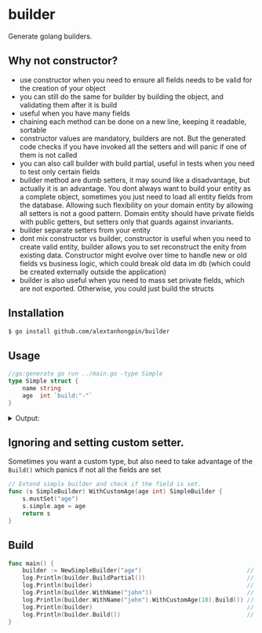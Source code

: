 # builder

Generate golang builders.

## Why not constructor?

- use constructor when you need to ensure all fields needs to be valid for the creation of your object
- you can still do the same for builder by building the object, and validating them after it is build
- useful when you have many fields
- chaining each method can be done on a new line, keeping it readable, sortable
- constructor values are mandatory, builders are not. But the generated code checks if you have invoked all the setters and will panic if one of them is not called
- you can also call builder with build partial, useful in tests when you need to test only certain fields
- builder method are dumb setters, it may sound like a disadvantage, but actually it is an advantage. You dont always want to build your entity as a complete object, sometimes you just need to load all entity fields from the database. Allowing such flexibility on your domain entity by allowing all setters is not a good pattern. Domain entity should have private fields with public getters, but setters only that guards against invariants. 
- builder separate setters from your entity
- dont mix constructor vs builder, constructor is useful when you need to create valid entity, builder allows you to set reconstruct the enity from existing data. Constructor might evolve over time to handle new or old fields vs business logic, which could break old data im db (which could be created externally outside the application)
- builder is also useful when you need to mass set private fields, which are not exported. Otherwise, you could just build the structs

## Installation

```bash
$ go install github.com/alextanhongpin/builder
```

## Usage

```go
//go:generate go run ../main.go -type Simple
type Simple struct {
	name string
	age  int `build:"-"`
}
```

<details>
	<summary>Output:</summary>
	
```go
// Code generated by builder, DO NOT EDIT.
package main

import "fmt"

type SimpleBuilder struct {
	simple    Simple
	fields    []string
	fieldsSet uint64
}

func NewSimpleBuilder(additionalFields ...string) *SimpleBuilder {
	for _, field := range additionalFields {
		if field == "" {
			panic("builder: empty string in constructor")
		}
	}
	exists := make(map[string]bool)
	fields := append([]string{"name"}, additionalFields...)
	for _, field := range fields {
		if exists[field] {
			panic(fmt.Sprintf("builder: duplicate field %q", field))
		}
		exists[field] = true
	}
	return &SimpleBuilder{fields: fields}
}

// WithName sets name.
func (b SimpleBuilder) WithName(name string) SimpleBuilder {
	b.mustSet("name")
	b.simple.name = name
	return b
}

// Build returns Simple.
func (b SimpleBuilder) Build() Simple {
	for i, field := range b.fields {
		if !b.isSet(i) {
			panic(fmt.Sprintf("builder: %q not set", field))
		}
	}
	return b.simple
}

// Build returns Simple.
func (b SimpleBuilder) BuildPartial() Simple {
	return b.simple
}

func (b *SimpleBuilder) mustSet(field string) {
	i := b.indexOf(field)
	if b.isSet(i) {
		panic(fmt.Sprintf("builder: set %q twice", field))
	}
	b.fieldsSet |= 1 << i
}

func (b SimpleBuilder) isSet(pos int) bool {
	return (b.fieldsSet & (1 << pos)) == (1 << pos)
}

func (b SimpleBuilder) indexOf(field string) int {
	for i, f := range b.fields {
		if f == field {
			return i
		}
	}
	panic(fmt.Sprintf("builder: field: %q not found", field))
}
```

</details>

## Ignoring and setting custom setter.

Sometimes you want a custom type, but also need to take advantage of the `Build()` which panics if not all the fields are set
```go
// Extend simple builder and check if the field is set.
func (s SimpleBuilder) WithCustomAge(age int) SimpleBuilder {
	s.mustSet("age")
	s.simple.age = age
	return s
}
```

## Build


```go
func main() {
	builder := NewSimpleBuilder("age")                              // Pass custom fields that needs to be set.
	log.Println(builder.BuildPartial())                             // Allows the entity to be build partially.
	log.Println(builder)                                            // None of the values are set yet.
	log.Println(builder.WithName("john"))                           // name is set to true
	log.Println(builder.WithName("john").WithCustomAge(10).Build()) // name and age set and build success
	log.Println(builder)                                            // Every instance is immutable and they don't share state.
	log.Println(builder.Build())                                    // This will panic, since "name" and "age" is not set yet.
}
```
